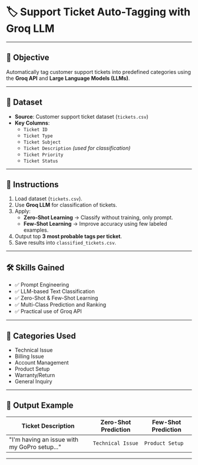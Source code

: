 # 🏷️ Support Ticket Auto-Tagging with Groq LLM  

---

## 🎯 Objective  
Automatically tag customer support tickets into predefined categories using the **Groq API** and **Large Language Models (LLMs)**.  

---

## 📂 Dataset  
- **Source**: Customer support ticket dataset (`tickets.csv`)  
- **Key Columns**:  
  - `Ticket ID`  
  - `Ticket Type`  
  - `Ticket Subject`  
  - `Ticket Description` *(used for classification)*  
  - `Ticket Priority`  
  - `Ticket Status`  

---

## 📝 Instructions  
1. Load dataset (`tickets.csv`).  
2. Use **Groq LLM** for classification of tickets.  
3. Apply:  
   - **Zero-Shot Learning** → Classify without training, only prompt.  
   - **Few-Shot Learning** → Improve accuracy using few labeled examples.  
4. Output top **3 most probable tags per ticket**.  
5. Save results into `classified_tickets.csv`.  

---

## 🛠️ Skills Gained  
- ✅ Prompt Engineering  
- ✅ LLM-based Text Classification  
- ✅ Zero-Shot & Few-Shot Learning  
- ✅ Multi-Class Prediction and Ranking  
- ✅ Practical use of Groq API  

---

## 📌 Categories Used  
- Technical Issue  
- Billing Issue  
- Account Management  
- Product Setup  
- Warranty/Return  
- General Inquiry  

---

## 🚀 Output Example  

| Ticket Description | Zero-Shot Prediction | Few-Shot Prediction |
|--------------------|----------------------|----------------------|
| "I'm having an issue with my GoPro setup..." | `Technical Issue` | `Product Setup` |

---
